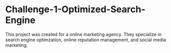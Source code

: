 # Challenge-1-Optimized-Search-Engine
This project was created for a online marketing agency. They specialize in search engine optimzation, online reputation management, and social media marketing. 